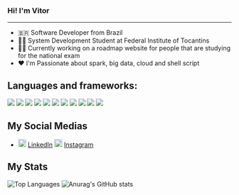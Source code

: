 ### Hi! I'm Vitor
***

* 🇧🇷 Software Developer from Brazil
* 👩‍🏫 System Development Student at Federal Institute of Tocantins
* 👨‍💻 Currently working on a roadmap website for people that are studying for the national exam 
* ❤️ I'm Passionate about spark, big data, cloud and shell script

## Languages and frameworks:

<img src="https://img.shields.io/badge/MySQL-00000F?style=for-the-badge&logo=mysql&logoColor=white" />
<img src="https://img.shields.io/badge/postgres-%23316192.svg?style=for-the-badge&logo=postgresql&logoColor=white" />
<img src="https://img.shields.io/badge/MongoDB-%234ea94b.svg?style=for-the-badge&logo=mongodb&logoColor=white" />
<img src="https://img.shields.io/badge/-Linux-black?style=for-the-badge&logo=Linux" />
<img src="https://img.shields.io/badge/-Docker-black?style=for-the-badge&logo=Docker" />
<img src="https://custom-icon-badges.demolab.com/badge/AWS-%23FF9900.svg?logo=aws&logoColor=white">
<img src="https://img.shields.io/badge/Apache%20Spark-E25A1C?logo=apachespark&logoColor=fff">
<img src="https://img.shields.io/badge/-Git-white?style=for-the-badge&logo=Git" />
<img src="https://img.shields.io/badge/GitHub-%2312100E.svg?&style=for-the-badge&logo=Github&logoColor=white" />
<img src="https://img.shields.io/badge/NeoVim-%2357A143.svg?&style=for-the-badge&logo=neovim&logoColor=white" />
<img src="https://img.shields.io/badge/Visual_Studio_Code-0078D4?style=for-the-badge&logo=visual%20studio%20code&logoColor=white" />

## My Social Medias
<ul>
  <li>
    <img src="https://user-images.githubusercontent.com/30157522/87161827-6cd77380-c29b-11ea-902a-725eeed60745.png" width="18" alt="Linkedin"> 
    <a href="https://www.linkedin.com/in/vitorb0rges/" target="_blank" title="My LinkedIn">LinkedIn</a>
    <img src="https://img.shields.io/badge/Instagram-%23E4405F.svg?logo=Instagram&logoColor=white" width="18" alt="Instagram">
    <a href="https://www.instagram.com/daivitey/" title="My Instagram">Instagram</a>
  </li>
</ul>

## My Stats
![Top Languages](https://github-readme-stats.vercel.app/api/top-langs/?username=vitoroborges&hide=jupyter%20notebook&langs_count=20&count_private=true&show_icons=true&layout=compact) ![Anurag's GitHub stats](https://github-readme-stats.vercel.app/api?username=vitoroborges&show_icons=true)
